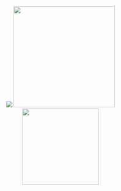 
    
<div align="center">
    <img src="https://github-readme-streak-stats.herokuapp.com?user=Krimax0&theme=codestackr&type=png"> 
    <img height=265 src="https://github-readme-stats.vercel.app/api/top-langs/?username=etztrefis&theme=codeSTACKr"> </br>
    <img height=200 src="https://github-readme-stats.vercel.app/api?username=Krimax0&count_private=true&theme=codeSTACKr&show_icons=true">
<div/>
   

